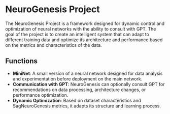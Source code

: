 # NeuroGenesis Project

The NeuroGenesis Project is a framework designed for dynamic control and optimization of neural networks with the ability to consult with GPT. The goal of the project is to create an intelligent system that can adapt to different training data and optimize its architecture and performance based on the metrics and characteristics of the data.

## Functions

- **MiniNet**: A small version of a neural network designed for data analysis and experimentation before deployment on the main network.
- **Communication with GPT**: NeuroGenesis can optionally consult GPT for recommendations on data processing, architecture changes, or performance optimization.
- **Dynamic Optimization**: Based on dataset characteristics and SagNeuroGenesis metrics, it adapts its structure and learning process.

